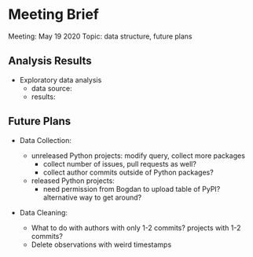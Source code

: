 # Meeting Brief

Meeting: May 19 2020
Topic: data structure, future plans

## Analysis Results

- Exploratory data analysis
	- data source: 
	- results:

## Future Plans 

- Data Collection:
	- unreleased Python projects: modify query, collect more packages
		- collect number of issues, pull requests as well?
		- collect author commits outside of Python packages?
	- released Python projects:
		- need permission from Bogdan to upload table of PyPI? alternative way to get around?

- Data Cleaning:
	- What to do with authors with only 1-2 commits? projects with 1-2 commits?
	- Delete observations with weird timestamps
